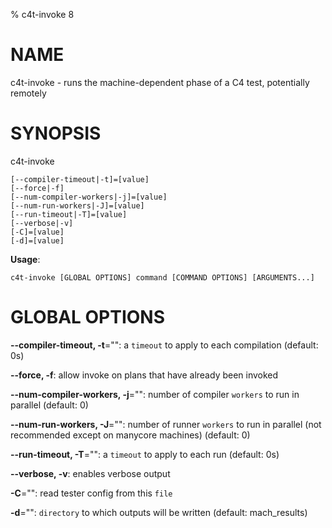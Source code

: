 % c4t-invoke 8

# NAME

c4t-invoke - runs the machine-dependent phase of a C4 test, potentially remotely

# SYNOPSIS

c4t-invoke

```
[--compiler-timeout|-t]=[value]
[--force|-f]
[--num-compiler-workers|-j]=[value]
[--num-run-workers|-J]=[value]
[--run-timeout|-T]=[value]
[--verbose|-v]
[-C]=[value]
[-d]=[value]
```

**Usage**:

```
c4t-invoke [GLOBAL OPTIONS] command [COMMAND OPTIONS] [ARGUMENTS...]
```

# GLOBAL OPTIONS

**--compiler-timeout, -t**="": a `timeout` to apply to each compilation (default: 0s)

**--force, -f**: allow invoke on plans that have already been invoked

**--num-compiler-workers, -j**="": number of compiler `workers` to run in parallel (default: 0)

**--num-run-workers, -J**="": number of runner `workers` to run in parallel (not recommended except on manycore machines) (default: 0)

**--run-timeout, -T**="": a `timeout` to apply to each run (default: 0s)

**--verbose, -v**: enables verbose output

**-C**="": read tester config from this `file`

**-d**="": `directory` to which outputs will be written (default: mach_results)

